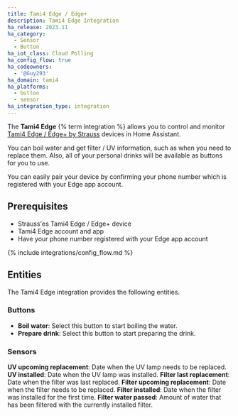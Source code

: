 ```yaml
---
title: Tami4 Edge / Edge+
description: Tami4 Edge Integration
ha_release: 2023.11
ha_category:
  - Sensor
  - Button
ha_iot_class: Cloud Polling
ha_config_flow: true
ha_codeowners:
  - '@Guy293'
ha_domain: tami4
ha_platforms:
  - button
  - sensor
ha_integration_type: integration
---
```


The **Tami4 Edge** {% term integration %} allows you to control and monitor [Tami4 Edge / Edge+ by Strauss](https://www.tami4.co.il/tami4edge-collection) devices in Home Assistant.

You can boil water and get filter / UV information, such as when you need to replace them.
Also, all of your personal drinks will be available as buttons for you to use.

You can easily pair your device by confirming your phone number which is registered with your Edge app account.

## Prerequisites

- Strauss'es Tami4 Edge / Edge+ device
- Tami4 Edge account and app
- Have your phone number registered with your Edge app account

{% include integrations/config_flow.md %}

## Entities

The Tami4 Edge integration provides the following entities.

### Buttons

- **Boil water**: Select this button to start boiling the water.
- **Prepare drink**: Select this button to start preparing the drink.

### Sensors

**UV upcoming replacement**: Date when the UV lamp needs to be replaced.
**UV installed**: Date when the UV lamp was installed.
**Filter last replacement**: Date when the filter was last replaced.
**Filter upcoming replacement**: Date when the filter needs to be replaced.
**Filter installed**: Date when the filter was installed for the first time.
**Filter water passed**: Amount of water that has been filtered with the currently installed filter.
